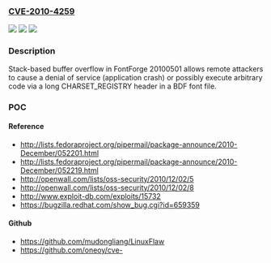 ### [CVE-2010-4259](https://cve.mitre.org/cgi-bin/cvename.cgi?name=CVE-2010-4259)
![](https://img.shields.io/static/v1?label=Product&message=n%2Fa&color=blue)
![](https://img.shields.io/static/v1?label=Version&message=n%2Fa&color=blue)
![](https://img.shields.io/static/v1?label=Vulnerability&message=n%2Fa&color=brighgreen)

### Description

Stack-based buffer overflow in FontForge 20100501 allows remote attackers to cause a denial of service (application crash) or possibly execute arbitrary code via a long CHARSET_REGISTRY header in a BDF font file.

### POC

#### Reference
- http://lists.fedoraproject.org/pipermail/package-announce/2010-December/052201.html
- http://lists.fedoraproject.org/pipermail/package-announce/2010-December/052219.html
- http://openwall.com/lists/oss-security/2010/12/02/5
- http://openwall.com/lists/oss-security/2010/12/02/8
- http://www.exploit-db.com/exploits/15732
- https://bugzilla.redhat.com/show_bug.cgi?id=659359

#### Github
- https://github.com/mudongliang/LinuxFlaw
- https://github.com/oneoy/cve-


